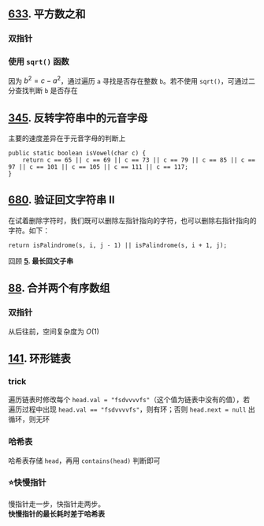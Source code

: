 ## [633](https://leetcode-cn.com/problems/sum-of-square-numbers/). 平方数之和
### 双指针
### 使用 `sqrt()` 函数
因为 $b^2 = c - a^2$，通过遍历 `a` 寻找是否存在整数 `b`。若不使用 `sqrt()`，可通过二分查找判断 `b` 是否存在


## [345](https://leetcode-cn.com/problems/reverse-vowels-of-a-string/). 反转字符串中的元音字母
主要的速度差异在于元音字母的判断上

    public static boolean isVowel(char c) {
        return c == 65 || c == 69 || c == 73 || c == 79 || c == 85 || c == 97 || c == 101 || c == 105 || c == 111 || c == 117;
    }

## [680](https://leetcode-cn.com/problems/valid-palindrome-ii/description/). 验证回文字符串 Ⅱ
在试着删除字符时，我们既可以删除左指针指向的字符，也可以删除右指针指向的字符。如下：  

    return isPalindrome(s, i, j - 1) || isPalindrome(s, i + 1, j);
回顾 **[5](https://leetcode-cn.com/problems/longest-palindromic-substring). 最长回文子串**

## [88](https://leetcode-cn.com/problems/merge-sorted-array/description/). 合并两个有序数组
### 双指针
从后往前，空间复杂度为 $O(1)$  

## [141](https://leetcode-cn.com/problems/linked-list-cycle/description/). 环形链表
### trick
遍历链表时修改每个 `head.val = "fsdvvvvfs"`（这个值为链表中没有的值），若遍历过程中出现  `head.val == "fsdvvvvfs"`，则有环；否则 `head.next = null` 出循环，则无环  

### 哈希表
哈希表存储 `head`，再用 `contains(head)` 判断即可  

### ⭐快慢指针
慢指针走一步，快指针走两步。  
**快慢指针的最长耗时差于哈希表**  
